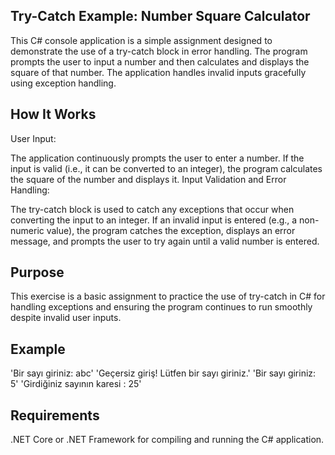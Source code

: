 ## Try-Catch Example: Number Square Calculator
This C# console application is a simple assignment designed to demonstrate the use of a try-catch block in error handling. The program prompts the user to input a number and then calculates and displays the square of that number. The application handles invalid inputs gracefully using exception handling.

## How It Works
User Input:

The application continuously prompts the user to enter a number.
If the input is valid (i.e., it can be converted to an integer), the program calculates the square of the number and displays it.
Input Validation and Error Handling:

The try-catch block is used to catch any exceptions that occur when converting the input to an integer. If an invalid input is entered (e.g., a non-numeric value), the program catches the exception, displays an error message, and prompts the user to try again until a valid number is entered.
## Purpose
This exercise is a basic assignment to practice the use of try-catch in C# for handling exceptions and ensuring the program continues to run smoothly despite invalid user inputs.

## Example

'Bir sayı giriniz: abc'
'Geçersiz giriş! Lütfen bir sayı giriniz.'
'Bir sayı giriniz: 5'
'Girdiğiniz sayının karesi : 25'


## Requirements
.NET Core or .NET Framework for compiling and running the C# application.
